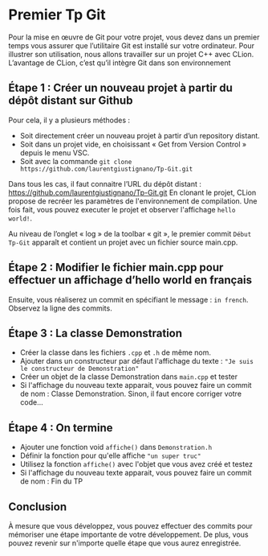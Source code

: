 # Premier Tp Git
Pour la mise en œuvre de Git pour votre projet, vous devez dans un premier temps vous assurer que l’utilitaire Git est installé sur votre ordinateur. Pour illustrer son utilisation, nous allons travailler sur un projet C++ avec CLion. L’avantage de CLion, c’est qu’il intègre Git dans son environnement
## Étape 1 : Créer un nouveau projet à partir du dépôt distant sur Github
Pour cela, il y a plusieurs méthodes :
* Soit directement créer un nouveau projet à partir d’un repository distant.
* Soit dans un projet vide, en choisissant « Get from Version Control » depuis le menu VSC.
* Soit avec la commande `git clone https://github.com/laurentgiustignano/Tp-Git.git`

Dans tous les cas, il faut connaitre l’URL du dépôt distant : https://github.com/laurentgiustignano/Tp-Git.git
En clonant le projet, CLion propose de recréer les paramètres de l'environnement de compilation. Une fois fait, vous pouvez executer le projet et observer l'affichage `hello world!`. 

Au niveau de l’onglet « log » de la toolbar « git », le premier commit `Début Tp-Git` apparaît et contient un projet avec un fichier source main.cpp. 

## Étape 2 : Modifier le fichier main.cpp pour effectuer un affichage d’hello world en français
Ensuite, vous réaliserez un commit en spécifiant le message : `in french`.
Observez la ligne des commits.

## Étape 3 : La classe Demonstration 
* Créer la classe dans les fichiers `.cpp` et `.h` de même nom.
* Ajouter dans un constructeur par défaut l'affichage du texte : `"Je suis le constructeur de Demonstration"`
* Créer un objet de la classe Demonstration dans `main.cpp` et tester
* Si l'affichage du nouveau texte apparait, vous pouvez faire un commit de nom : Classe Demonstration. Sinon, il faut encore corriger votre code...

## Étape 4 : On termine
* Ajouter une fonction void `affiche()` dans `Demonstration.h`
* Définir la fonction pour qu'elle affiche `"un super truc"`
* Utilisez la fonction `affiche()` avec l'objet que vous avez créé et testez
* Si l'affichage du nouveau texte apparait, vous pouvez faire un commit de nom : Fin du TP

## Conclusion
À mesure que vous développez, vous pouvez effectuer des commits pour mémoriser une étape importante de votre développement. De plus, vous pouvez revenir sur n'importe quelle étape que vous aurez enregistrée.